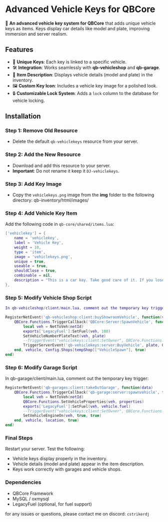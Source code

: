 # **Advanced Vehicle Keys for QBCore**

🚗 **An advanced vehicle key system for QBCore** that adds unique vehicle keys as items. Keys display car details like model and plate, improving immersion and server realism.



## **Features**
- 🚗 **Unique Keys**: Each key is linked to a specific vehicle.
- 🛠️ **Integration**: Works seamlessly with **qb-vehicleshop** and **qb-garage**.
- 🔑 **Item Description**: Displays vehicle details (model and plate) in the inventory.
- 🖼️ **Custom Key Icon**: Includes a vehicle key image for a polished look.
- 🔒 **Customizable Lock System**: Adds a `lock` column to the database for vehicle locking.



## **Installation**

### **Step 1: Remove Old Resource**
- Delete the default `qb-vehiclekeys` resource from your server.



### **Step 2: Add the New Resource**
- Download and add this resource to your server.
- **Important**: Do not rename it keep it `DJ-vehiclekeys`.


### **Step 3: Add Key Image**
- Copy the `vehiclekeys.png` image from the **img** folder to the following directory: qb-inventory/html/images/


### **Step 4: Add Vehicle Key Item**
Add the following code in `qb-core/shared/items.lua`:

```lua
['vehiclekey'] = { 
    name = 'vehiclekey', 
    label = 'Vehicle Key', 
    weight = 10, 
    type = 'item', 
    image = 'vehiclekeys.png', 
    unique = true, 
    useable = true, 
    shouldClose = true, 
    combinable = nil, 
    description = "This is a car key. Take good care of it. If you lose it, you probably won't be able to use your car."
},
```

### **Step 5: Modify Vehicle Shop Script**
```lua
In qb-vehicleshop/client/main.lua, comment out the temporary key trigger and add the correct server event:

RegisterNetEvent('qb-vehicleshop:client:buyShowroomVehicle', function(vehicle, plate)
    QBCore.Functions.TriggerCallback('QBCore:Server:SpawnVehicle', function(netId)
        local veh = NetToVeh(netId)
        exports['LegacyFuel']:SetFuel(veh, 100)
        SetVehicleNumberPlateText(veh, plate)
        --TriggerEvent("vehiclekeys:client:SetOwner", QBCore.Functions.GetPlate(veh)) -- Comment this line
        TriggerServerEvent('qb-vehiclekeys:server:BuyVehicle', plate, GetLabelText(GetDisplayNameFromVehicleModel(GetEntityModel(veh)))) -- Add this line
    end, vehicle, Config.Shops[tempShop]["VehicleSpawn"], true)
end)
```


### **Step 6: Modify Garage Script**

In qb-garage/client/main.lua, comment out the temporary key trigger:

``` lua 
RegisterNetEvent('qb-garages:client:takeOutGarage', function(data)
    QBCore.Functions.TriggerCallback('qb-garage:server:spawnvehicle', function(netId, properties)
        local veh = NetToVeh(netId)
        QBCore.Functions.SetVehicleProperties(veh, properties)
        exports['LegacyFuel']:SetFuel(veh, vehicle.fuel)
        --TriggerEvent("vehiclekeys:client:SetOwner", QBCore.Functions.GetPlate(veh)) -- Comment this line
        SetVehicleEngineOn(veh, true, true)
    end, vehicle, location, true)
end)
```


### **Final Steps**
Restart your server.
Test the following:
- Vehicle keys display properly in the inventory.
- Vehicle details (model and plate) appear in the item description.
- Keys work correctly with garages and vehicle shops.

### **Dependencies**
- QBCore Framework
- MySQL / oxmysql
- LegacyFuel (optional, for fuel support)

for any issues or questions, please contact me on discord: `cstrikerdj`

